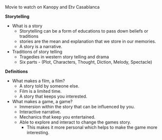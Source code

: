 Movie to watch on Kanopy and Etv
	Casablanca

**Storytelling**
- What is a story
	- Storytelling can be a form of educations to pass down beliefs or traditions
	- stories are the mean and explanation that we store in our memories.
	- A story is a narrative.
- Traditions of story telling
	- Tragedies in western story telling and drama
	- Six parts - (Plot, Characters, Thought, Diction, Melody, Spectacle)

**Definitions**
- What makes a film, a film?
	- A story told by someone else.
	- Film is a limited time.
	- A story that keeps you interested.
- What makes a  game, a game?
	- Immersion within the story that can be influenced by you.
	- Interactive narrative.
	- Mechanics that keep you entertained.
	- Able to explore and interact to change the games story.
		- This makes it more personal which helps to make the game more interesting.